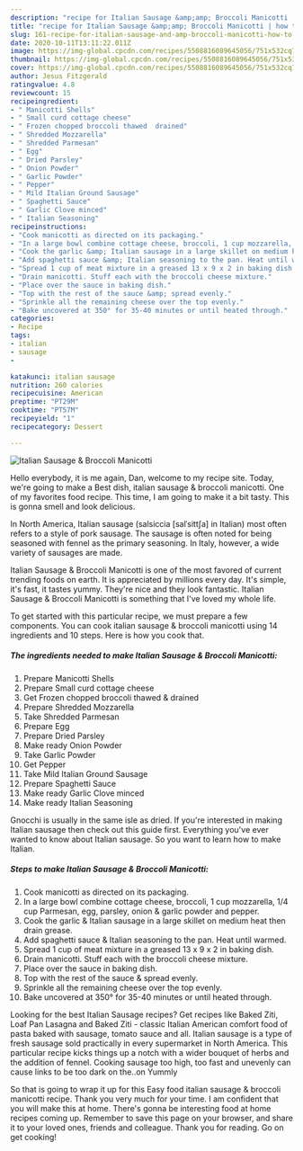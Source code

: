 ```yaml
---
description: "recipe for Italian Sausage &amp;amp; Broccoli Manicotti | how to make the best Italian Sausage &amp;amp; Broccoli Manicotti"
title: "recipe for Italian Sausage &amp;amp; Broccoli Manicotti | how to make the best Italian Sausage &amp;amp; Broccoli Manicotti"
slug: 161-recipe-for-italian-sausage-and-amp-broccoli-manicotti-how-to-make-the-best-italian-sausage-and-amp-broccoli-manicotti
date: 2020-10-11T13:11:22.011Z
image: https://img-global.cpcdn.com/recipes/5508816089645056/751x532cq70/italian-sausage-broccoli-manicotti-recipe-main-photo.jpg
thumbnail: https://img-global.cpcdn.com/recipes/5508816089645056/751x532cq70/italian-sausage-broccoli-manicotti-recipe-main-photo.jpg
cover: https://img-global.cpcdn.com/recipes/5508816089645056/751x532cq70/italian-sausage-broccoli-manicotti-recipe-main-photo.jpg
author: Jesus Fitzgerald
ratingvalue: 4.8
reviewcount: 15
recipeingredient:
- " Manicotti Shells"
- " Small curd cottage cheese"
- " Frozen chopped broccoli thawed  drained"
- " Shredded Mozzarella"
- " Shredded Parmesan"
- " Egg"
- " Dried Parsley"
- " Onion Powder"
- " Garlic Powder"
- " Pepper"
- " Mild Italian Ground Sausage"
- " Spaghetti Sauce"
- " Garlic Clove minced"
- " Italian Seasoning"
recipeinstructions:
- "Cook manicotti as directed on its packaging."
- "In a large bowl combine cottage cheese, broccoli, 1 cup mozzarella, 1/4 cup Parmesan, egg, parsley, onion &amp; garlic powder and pepper."
- "Cook the garlic &amp; Italian sausage in a large skillet on medium heat then drain grease."
- "Add spaghetti sauce &amp; Italian seasoning to the pan. Heat until warmed."
- "Spread 1 cup of meat mixture in a greased 13 x 9 x 2 in baking dish."
- "Drain manicotti. Stuff each with the broccoli cheese mixture."
- "Place over the sauce in baking dish."
- "Top with the rest of the sauce &amp; spread evenly."
- "Sprinkle all the remaining cheese over the top evenly."
- "Bake uncovered at 350° for 35-40 minutes or until heated through."
categories:
- Recipe
tags:
- italian
- sausage
- 

katakunci: italian sausage  
nutrition: 260 calories
recipecuisine: American
preptime: "PT29M"
cooktime: "PT57M"
recipeyield: "1"
recipecategory: Dessert

---
```



![Italian Sausage &amp; Broccoli Manicotti](https://img-global.cpcdn.com/recipes/5508816089645056/751x532cq70/italian-sausage-broccoli-manicotti-recipe-main-photo.jpg)

Hello everybody, it is me again, Dan, welcome to my recipe site. Today, we're going to make a Best dish, italian sausage &amp; broccoli manicotti. One of my favorites food recipe. This time, I am going to make it a bit tasty. This is gonna smell and look delicious.

In North America, Italian sausage (salsiccia [salˈsittʃa] in Italian) most often refers to a style of pork sausage. The sausage is often noted for being seasoned with fennel as the primary seasoning. In Italy, however, a wide variety of sausages are made.

Italian Sausage &amp; Broccoli Manicotti is one of the most favored of current trending foods on earth. It is appreciated by millions every day. It's simple, it's fast, it tastes yummy. They're nice and they look fantastic. Italian Sausage &amp; Broccoli Manicotti is something that I've loved my whole life.


To get started with this particular recipe, we must prepare a few components. You can cook italian sausage &amp; broccoli manicotti using 14 ingredients and 10 steps. Here is how you cook that.

<!--inarticleads1-->

##### The ingredients needed to make Italian Sausage &amp; Broccoli Manicotti:

1. Prepare  Manicotti Shells
1. Prepare  Small curd cottage cheese
1. Get  Frozen chopped broccoli thawed &amp; drained
1. Prepare  Shredded Mozzarella
1. Take  Shredded Parmesan
1. Prepare  Egg
1. Prepare  Dried Parsley
1. Make ready  Onion Powder
1. Take  Garlic Powder
1. Get  Pepper
1. Take  Mild Italian Ground Sausage
1. Prepare  Spaghetti Sauce
1. Make ready  Garlic Clove minced
1. Make ready  Italian Seasoning


Gnocchi is usually in the same isle as dried. If you&#39;re interested in making Italian sausage then check out this guide first. Everything you&#39;ve ever wanted to know about Italian sausage. So you want to learn how to make Italian. 

<!--inarticleads2-->

##### Steps to make Italian Sausage &amp; Broccoli Manicotti:

1. Cook manicotti as directed on its packaging.
1. In a large bowl combine cottage cheese, broccoli, 1 cup mozzarella, 1/4 cup Parmesan, egg, parsley, onion &amp; garlic powder and pepper.
1. Cook the garlic &amp; Italian sausage in a large skillet on medium heat then drain grease.
1. Add spaghetti sauce &amp; Italian seasoning to the pan. Heat until warmed.
1. Spread 1 cup of meat mixture in a greased 13 x 9 x 2 in baking dish.
1. Drain manicotti. Stuff each with the broccoli cheese mixture.
1. Place over the sauce in baking dish.
1. Top with the rest of the sauce &amp; spread evenly.
1. Sprinkle all the remaining cheese over the top evenly.
1. Bake uncovered at 350° for 35-40 minutes or until heated through.


Looking for the best Italian Sausage recipes? Get recipes like Baked Ziti, Loaf Pan Lasagna and Baked Ziti - classic Italian American comfort food of pasta baked with sausage, tomato sauce and all. Italian sausage is a type of fresh sausage sold practically in every supermarket in North America. This particular recipe kicks things up a notch with a wider bouquet of herbs and the addition of fennel. Cooking sausage too high, too fast and unevenly can cause links to be too dark on the..on Yummly 

So that is going to wrap it up for this Easy food italian sausage &amp; broccoli manicotti recipe. Thank you very much for your time. I am confident that you will make this at home. There's gonna be interesting food at home recipes coming up. Remember to save this page on your browser, and share it to your loved ones, friends and colleague. Thank you for reading. Go on get cooking!
